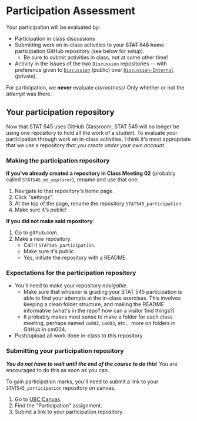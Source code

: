 # Participation Assessment

Your participation will be evaluated by:

- Participation in class discussions
- Submitting work on in-class activities to your ~~STAT 545 home~~ participation GitHub repository (see below for setup).
    - Be sure to submit activities in class, not at some other time!
- Activity in the Issues of the two `Discussion` repositories -- with preference given to [`Discussion`](https://github.com/STAT545-UBC/Discussion)  (public) over [`Discussion-Internal`](https://github.com/STAT545-UBC/Discussion-Internal) (private).

For participation, we __never__ evaluate _correctness_! Only whether or not the _attempt_ was there. 

## Your participation repository

Now that STAT 545 uses GitHub Classroom, STAT 545 will no longer be using one repository to hold all the work of a student. To evaluate your participation through work on in-class activities, I think it's most appropriate that we use a repository _that you create under your own account_. 

### Making the participation repository

__If you've already created a repository in Class Meeting 02__ (probably called `STAT545_md_explorer`), rename and use that one:

1. Navigate to that repository's home page.
2. Click "settings".
3. At the top of the page, rename the repository `STAT545_participation`.
4. Make sure it's public!

__If you did not make said repository__:

1. Go to github.com.
2. Make a new repository. 
    - Call it `STAT545_participation`. 
    - Make sure it's public.
    - Yes, initiate the repository with a README.

### Expectations for the participation repository

- You'll need to make your repository _navigable_. 
    - Make sure that whoever is grading your STAT 545 participation is able to find your attempts at the in-class exercises. This involves keeping a clean folder structure, and making the README informative (what's in the repo? how can a visitor find things?)
    - It probably makes most sense to make a folder for each class meeting, perhaps named `cm002`, `cm003`, etc... more on folders in GitHub in cm004.
- Push/upload all work done in-class to this repository

### Submitting your participation repository

_**You do not have to wait until the end of the course to do this**_! You are encouraged to do this as soon as you can. 

To gain participation marks, you'll need to submit a link to your `STAT545_participation` repository on canvas. 

1. Go to [UBC Canvas](https://canvas.ubc.ca).
2. Find the "Participation" assignment.
3. Submit a link to your participation repository.
